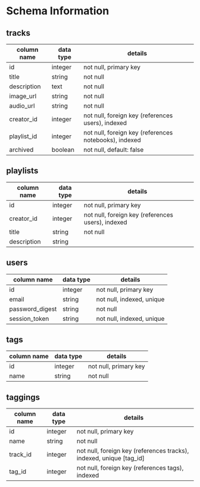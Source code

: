 # Schema Information

## tracks
column name | data type | details
------------|-----------|-----------------------
id          | integer   | not null, primary key
title       | string    | not null
description | text      | not null
image_url   | string    | not null
audio_url   | string    | not null  <!-- need to check into this -->
creator_id  | integer   | not null, foreign key (references users), indexed
playlist_id | integer   | not null, foreign key (references notebooks), indexed
archived    | boolean   | not null, default: false

## playlists
column name | data type | details
------------|-----------|-----------------------
id          | integer   | not null, primary key
creator_id  | integer   | not null, foreign key (references users), indexed
title       | string    | not null
description | string    |

## users
column name     | data type | details
----------------|-----------|-----------------------
id              | integer   | not null, primary key
email           | string    | not null, indexed, unique
password_digest | string    | not null
session_token   | string    | not null, indexed, unique


<!-- BONUS -->

## tags
column name | data type | details
------------|-----------|-----------------------
id          | integer   | not null, primary key
name        | string    | not null

## taggings
column name | data type | details
------------|-----------|-----------------------
id          | integer   | not null, primary key
name        | string    | not null
track_id    | integer   | not null, foreign key (references tracks), indexed, unique [tag_id]
tag_id      | integer   | not null, foreign key (references tags), indexed
